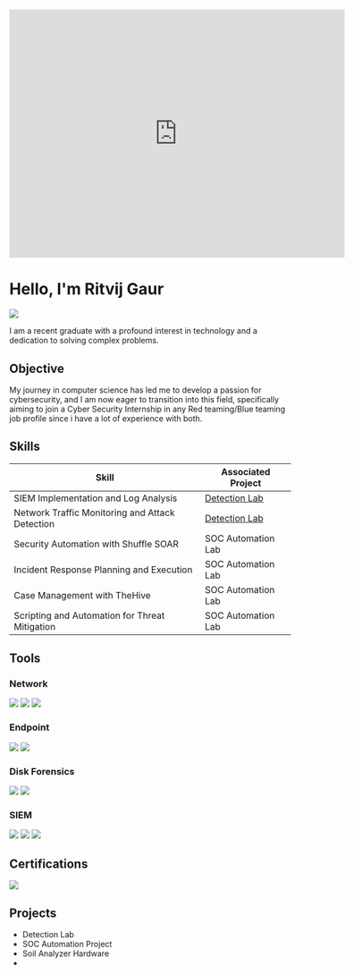 # <iframe src="https://assets.pinterest.com/ext/embed.html?id=5629568278770045" height="444" width="600" frameborder="0" scrolling="no" ></iframe>
# Hello, I'm Ritvij Gaur
<a href="https://linkedin.com/in/ritvij-gaur-844399283"><img src="https://img.shields.io/badge/-LinkedIn-0072b1?&style=for-the-badge&logo=linkedin&logoColor=white" /></a>

I am a recent graduate with a profound interest in technology and a dedication to solving complex problems.

## Objective

My journey in computer science has led me to develop a passion for cybersecurity, and I am now eager to transition into this field, specifically aiming to join a Cyber Security Internship in any Red teaming/Blue teaming job profile since i have a lot of experience with both.

## Skills

| Skill                                         | Associated Project         |
|-----------------------------------------------|----------------------------|
| SIEM Implementation and Log Analysis          | <a href="https://google.com">Detection Lab</a>|
| Network Traffic Monitoring and Attack Detection | <a href="https://google.com">Detection Lab</a>|
| Security Automation with Shuffle SOAR         | SOC Automation Lab|
| Incident Response Planning and Execution      | SOC Automation Lab|
| Case Management with TheHive                  | SOC Automation Lab|
| Scripting and Automation for Threat Mitigation | SOC Automation Lab|

## Tools

### Network
<div>
    <img src="https://img.shields.io/badge/-Wireshark-1679A7?&style=for-the-badge&logo=Wireshark&logoColor=white" />
    <img src="https://img.shields.io/badge/-Burp%20Suite-F47A22?&style=for-the-badge&logo=Burp%20Suite&logoColor=white" />
    <img src="https://img.shields.io/badge/-Zeek-777BB4?&style=for-the-badge&logo=Zeek&logoColor=white" />
</div>

### Endpoint
<div>
    <img src="https://img.shields.io/badge/-Microsoft_Defender_for_Endpoint-00A4EF?&style=for-the-badge&logo=Microsoft&logoColor=white" />
    <img src="https://img.shields.io/badge/-Velociraptor-4B275F?&style=for-the-badge&logo=Velociraptor&logoColor=white" />
</div>

### Disk Forensics
<div>
    <img src="https://img.shields.io/badge/-Volatility3-4B8BBE?&style=for-the-badge&logo=Python&logoColor=white"/>
    <img src="https://img.shields.io/badge/-FTK%20Imager-005BAC?&style=for-the-badge&logo=Forensic%20Tools&logoColor=white"/>
</div>

### SIEM
<div>
    <img src="https://img.shields.io/badge/-Microsoft_Sentinel-0078D4?&style=for-the-badge&logo=Microsoft&logoColor=white" />
    <img src="https://img.shields.io/badge/-Splunk-000000?&style=for-the-badge&logo=Splunk&logoColor=white" />
    <img src="https://img.shields.io/badge/-Elastic-005571?&style=for-the-badge&logo=Elastic&logoColor=white" />
</div>

## Certifications
<div>
    <img src="https://img.shields.io/badge/-CEH%20Master-990000?style=for-the-badge&logo=EC-Council&logoColor=white" />
</div>

## Projects
- Detection Lab
- SOC Automation Project
- Soil Analyzer Hardware
- 
